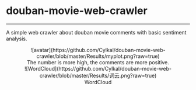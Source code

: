 # douban-movie-web-crawler
---
A simple web crawler about douban movie comments with basic sentiment analysis.  
<div align=center>![avatar](https://github.com/Cylkal/douban-movie-web-crawler/blob/master/Results/myplot.png?raw=true)</div>  
<div align=center>The number is more high, the comments are more positive.</div>  
<div align=center>![WordCloud](https://github.com/Cylkal/douban-movie-web-crawler/blob/master/Results/词云.png?raw=true)</div>   
<div align=center>WordCloud</div>  
